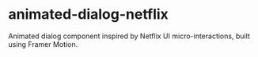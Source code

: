 # animated-dialog-netflix
Animated dialog component inspired by Netflix UI micro-interactions, built using Framer Motion.
